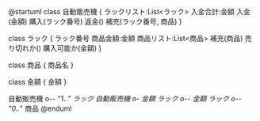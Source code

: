@startuml
class 自動販売機
{
    ラックリスト:List<ラック>
    入金合計:金額
    入金(金額)
    購入(ラック番号)
    返金()
    補充(ラック番号, 商品)
}

class ラック
{
    ラック番号
    商品金額:金額
    商品リスト:List<商品>
    補充(商品)
    売り切れか()
    購入可能か(金額)
}

class 商品
{
    商品名
}

class 金額
{
    金額
}

自動販売機 o-- "1..*" ラック
自動販売機 o- 金額
ラック o-- 金額
ラック o-- "0..*" 商品
@enduml

